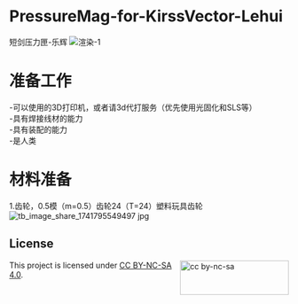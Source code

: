# PressureMag-for-KirssVector-Lehui
短剑压力匣-乐辉
![渲染-1](https://github.com/user-attachments/assets/fb5cb022-5e3f-4551-9ff7-2630caf3e1f0)



# 准备工作

  -可以使用的3D打印机，或者请3d代打服务（优先使用光固化和SLS等）  
  -具有焊接线材的能力  
  -具有装配的能力  
  -是人类  
  
# 材料准备
  1.齿轮，0.5模（m=0.5）齿轮24（T=24）塑料玩具齿轮
![tb_image_share_1741795549497 jpg](https://github.com/user-attachments/assets/18a9aa38-6b38-4cc6-b19a-c460fe35684d)




## License

<img src="https://mirrors.creativecommons.org/presskit/buttons/88x31/png/by-nc-sa.png" alt="cc by-nc-sa" width="196" height="62" style="float:right">

This project is licensed under [CC BY-NC-SA 4.0](https://creativecommons.org/licenses/by-nc-sa/4.0/legalcode.en).
